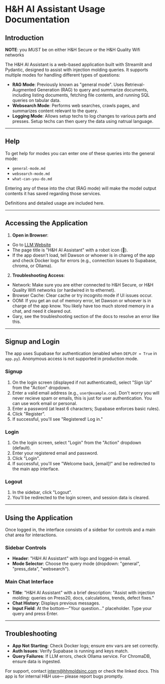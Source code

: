 # H&H AI Assistant Usage Documentation

## Introduction

**NOTE**: you *MUST* be on either H&H Secure or the H&H Quality Wifi networks

The H&H AI Assistant is a web-based application built with Streamlit and Pydantic, designed to assist with injection molding queries. It supports multiple modes for handling different types of questions:

- **RAG Mode**: Previously known as "general mode". Uses Retrieval-Augmented Generation (RAG) to query and summarize documents, including listing documents, fetching file contents, and running SQL queries on tabular data.
- **Websearch Mode**: Performs web searches, crawls pages, and summarizes content relevant to the query.
- **Logging Mode**: Allows setup techs to log changes to various parts and presses. Setup techs can then query the data using natrual language.

---

## Help 

To get help for modes you can enter one of these queries into the general mode:
  - `general-mode.md`
  - `websearch-mode.md`
  - `what-can-you-do.md`
  

Entering any of these into the chat (RAG mode) will make the model output contents it has saved regarding those services.

Definitions and detailed usage are included here.

---

## Accessing the Application

1. **Open in Browser**:

  - Go to [LLM Website](http://10.0.0.76:8501) 
  - The page title is "H&H AI Assistant" with a robot icon (🤖).
  - If the app doesn't load, tell Dawson or whoever is in chareg of the app and check Docker logs for errors (e.g., connection issues to Supabase, chroma, or Ollama).

2. **Troubleshooting Access**:

  - Network: Make sure you are either connected to H&H Secure, or H&H Quality Wifi networks (or hardwired in to ethernet).
  - Browser Cache: Clear cache or try incognito mode if UI issues occur.
  - OOM: If you get an out of memory error, let Dawson or whoever is in charge of the app know. You likely have too much stored memory in a chat, and need it cleared out. 
  - Gary, see the troubleshooting section of the docs to resolve an error like this.

---

## Signup and Login

The app uses Supabase for authentication (enabled when `DEPLOY = True` in `app.py`). Anonymous access is not supported in production mode.

### Signup

1. On the login screen (displayed if not authenticated), select "Sign Up" from the "Action" dropdown.
2. Enter a valid email address (e.g., `user@example.com`). Don't worry you will never recieve spam or emails, this is just for user authentication. You can use work email or personal.
3. Enter a password (at least 6 characters; Supabase enforces basic rules).
4. Click "Register".
5. If successful, you'll see "Registered! Log in." 

### Login

1. On the login screen, select "Login" from the "Action" dropdown (default).
2. Enter your registered email and password.
3. Click "Login".
4. If successful, you'll see "Welcome back, [email]!" and be redirected to the main app interface.

### Logout

1. In the sidebar, click "Logout".
2. You'll be redirected to the login screen, and session data is cleared.

---

## Using the Application

Once logged in, the interface consists of a sidebar for controls and a main chat area for interactions.

### Sidebar Controls

- **Header**: "H&H AI Assistant" with logo and logged-in email.
- **Mode Selector**: Choose the query mode (dropdown: "general", "press_data", "websearch").

### Main Chat Interface

- **Title**: "H&H AI Assistant" with a brief description: "Assist with injection molding: queries on Press20, docs, calculations, trends, defect fixes."
- **Chat History**: Displays previous messages.
- **Input Field**: At the bottom—"Your question..." placeholder. Type your query and press Enter.

---

## Troubleshooting

- **App Not Starting**: Check Docker logs; ensure env vars are set correctly.
- **Auth Issues**: Verify Supabase is running and keys match.
- **Query Failures**: If LLM errors, check Ollama service. For ChromaDB, ensure data is ingested.

For support, contact intern@hhmoldsinc.com or check the linked docs. This app is for internal H&H use— please report bugs promptly.
